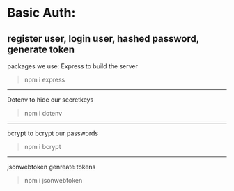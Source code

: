# Basic Auth: 
## register user, login user, hashed password, generate token
packages we use:
Express to build the server
> npm i express
---
Dotenv to hide our secretkeys 
> npm i dotenv
---

bcrypt to bcrypt our passwords
> npm i bcrypt
---
jsonwebtoken genreate tokens
> npm i jsonwebtoken
